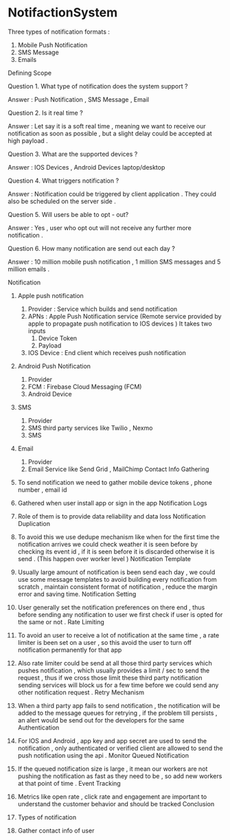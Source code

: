 # NotifactionSystem

Three types of notification formats : 

1. Mobile Push Notification 
2. SMS Message 
3. Emails


Defining Scope

Question 1. What type of notification does the system support ? 

Answer : Push Notification , SMS Message , Email 

Question 2. Is it real time ?

Answer : Let say it is a soft real time , meaning we want to receive our notification as soon as possible , but a slight delay could be accepted at high payload .

Question 3. What are the supported devices ?

Answer : IOS Devices , Android Devices laptop/desktop 

Question 4. What triggers notification ?

Answer : Notification could be triggered by client application . They could also be scheduled on the server side .

Question 5. Will users be able to opt - out?

Answer : Yes , user who opt out will not receive any further more notification .

Question 6. How many notification are send out each day ?

Answer : 10 million mobile push notification , 1 million SMS messages and 5 million emails .



Notification 

1. Apple push notification
    1.  Provider : Service which builds and send notification 
    2. APNs : Apple Push Notification service (Remote service provided by apple to propagate push notification to IOS devices ) It takes two inputs 
        1. Device Token
        2. Payload
    3. IOS Device : End client which receives push notification
2. Android Push Notification 
    1. Provider
    2. FCM : Firebase Cloud Messaging (FCM)
    3. Android Device
3. SMS
    1. Provider
    2. SMS third party services like Twilio , Nexmo 
    3. SMS
4. Email 
    1. Provider
    2. Email Service like Send Grid , MailChimp
Contact Info Gathering 

1. To send notification we need to gather mobile device tokens , phone number , email id
2. Gathered when user install app or sign in the app 
Notification Logs 

1. Role of them is to provide data reliability and data loss
Notification Duplication

1. To avoid this we use dedupe mechanism like when for the first time the notification arrives we could check weather it is seen before by checking its event id , if it is seen before it is discarded otherwise it is send . (This happen over worker level )
Notification Template 

1. Usually large amount of notification is been send each day , we could use some message templates to avoid building every notification from scratch , maintain consistent format of notification , reduce the margin error and saving time.
Notification Setting 

1. User generally set the notification preferences on there end , thus before sending any notification to user we first check if user is opted for the same or not .
Rate Limiting 

1. To avoid an user to receive a lot of notification at the same time ,  a rate limiter is been set on a user , so this avoid the user to turn off notification permanently for that app 
2. Also rate limiter could be send at all those third party services which pushes notification , which usually provides a limit / sec to send the request , thus if we cross those limit these third party notification sending services will block us for a few time before we could send any other notification request .
Retry Mechanism 

1. When a third party app fails to send notification , the notification will be added to the message queues for retrying , if the problem till persists , an alert would be send out for the developers for the same 
Authentication 

1. For IOS and Android , app key and app secret are used to send the notification , only authenticated or verified client are allowed to send the push notification using the api .
Monitor Queued Notification 

1. If the queued notification size is large , it mean our workers are not pushing the notification as fast as they need to be , so add new workers at that point of time .
Event Tracking 

1. Metrics like open rate , click rate and engagement are important to understand the customer behavior and should be tracked 
Conclusion

1. Types of notification 
2. Gather contact info of user






